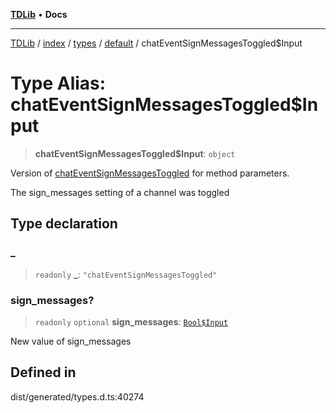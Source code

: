 [**TDLib**](../../../../../../README.md) • **Docs**

***

[TDLib](../../../../../../modules.md) / [index](../../../../../README.md) / [types](../../../README.md) / [default](../README.md) / chatEventSignMessagesToggled$Input

# Type Alias: chatEventSignMessagesToggled$Input

> **chatEventSignMessagesToggled$Input**: `object`

Version of [chatEventSignMessagesToggled](chatEventSignMessagesToggled.md) for method parameters.

The sign_messages setting of a channel was toggled

## Type declaration

### \_

> `readonly` **\_**: `"chatEventSignMessagesToggled"`

### sign\_messages?

> `readonly` `optional` **sign\_messages**: [`Bool$Input`](Bool$Input.md)

New value of sign_messages

## Defined in

dist/generated/types.d.ts:40274
